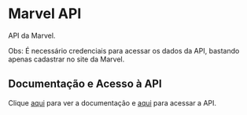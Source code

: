 # Marvel API

API da Marvel.  

Obs: É necessário credenciais para acessar os dados da API, bastando apenas cadastrar no site da Marvel.

## Documentação e Acesso à API

Clique [aqui](https://developer.marvel.com) para ver a documentação e [aqui](https://api.marvel.com) para acessar a API.